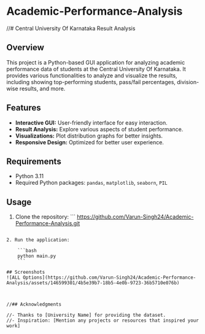 # Academic-Performance-Analysis #

//# Central University Of Karnataka Result Analysis


## Overview

This project is a Python-based GUI application for analyzing academic performance data of students at the Central University Of Karnataka. It provides various functionalities to analyze and visualize the results, including showing top-performing students, pass/fail percentages, division-wise results, and more.

## Features

- **Interactive GUI:** User-friendly interface for easy interaction.
- **Result Analysis:** Explore various aspects of student performance.
- **Visualizations:** Plot distribution graphs for better insights.
- **Responsive Design:** Optimized for better user experience.

## Requirements

- Python 3.11
- Required Python packages: `pandas`, `matplotlib`, `seaborn`, `PIL`

## Usage

1. Clone the repository:  ```
https://github.com/Varun-Singh24/Academic-Performance-Analysis.git
```

2. Run the application:

    ```bash
    python main.py
    ```

## Screenshots
![ALL Options](https://github.com/Varun-Singh24/Academic-Performance-Analysis/assets/146599301/4b5e39b7-18b5-4e0b-9723-36b5710e076b)



//## Acknowledgments

//- Thanks to [University Name] for providing the dataset.
//- Inspiration: [Mention any projects or resources that inspired your work]


